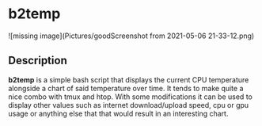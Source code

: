 
#	b2temp 

![missing image](Pictures/goodScreenshot from 2021-05-06 21-33-12.png)

## Description

**b2temp** is a simple bash script that displays the current CPU temperature
alongside a chart of said temperature over time. It tends to make quite 
a nice combo with tmux and htop. With some modifications it can be used 
to display other values such as internet download/upload speed, cpu or
gpu usage or anything else that that would result in an interesting chart.

